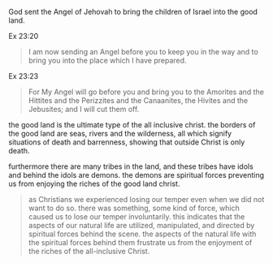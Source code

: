 God sent the Angel of Jehovah to bring the children of Israel into the good land.

Ex 23:20
> I am now sending an Angel before you to keep you in the way and to bring you into the place which I have prepared.

Ex 23:23
> For My Angel will go before you and bring you to the Amorites and the Hittites and the Perizzites and the Canaanites, the Hivites and the Jebusites; and I will cut them off.

the good land is the ultimate type of the all inclusive christ. the borders of the good land are seas, rivers and the wilderness, all which signify situations of death and barrenness, showing that outside Christ is only death.

furthermore there are many tribes in the land, and these tribes have idols and behind the idols are demons. the demons are spiritual forces preventing us from enjoying the riches of the good land christ.

> as Christians we experienced losing our temper even when we did not want to do so. there was something, some kind of force, which caused us to lose our temper involuntarily. this indicates that the aspects of our natural life are utilized, manipulated, and directed by spiritual forces behind the scene. the aspects of the natural life with the spiritual forces behind them frustrate us from the enjoyment of the riches of the all-inclusive Christ.
